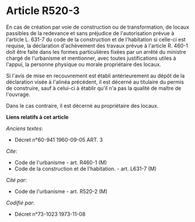 # Article R520-3

En cas de création par voie de construction ou de transformation, de locaux passibles de la redevance et sans préjudice de
l'autorisation prévue à l'article L. 631-7 du code de la construction et de l'habitation si celle-ci est requise, la
déclaration d'achèvement des travaux prévue à l'article R. 460-1 doit être faite dans les formes particulières fixées par un
arrêté du ministre chargé de l'urbanisme et mentionner, avec toutes justifications utiles à l'appui, la personne physique ou
morale propriétaire des locaux.

Si l'avis de mise en recouvrement est établi antérieurement au dépôt de la déclaration visée à l'alinéa précédent, il est
décerné au titulaire du permis de construire, sauf à celui-ci à établir qu'il n'a pas la qualité de maître de l'ouvrage.

Dans le cas contraire, il est décerné au propriétaire des locaux.

**Liens relatifs à cet article**

_Anciens textes_:

  - Décret n°60-941 1960-09-05 ART. 3

_Cite_:

  - Code de l'urbanisme - art. R460-1 (M)
  - Code de la construction et de l'habitation. - art. L631-7 (M)

_Cité par_:

  - Code de l'urbanisme - art. R520-2 (M)

_Codifié par_:

  - Décret n°73-1023 1973-11-08
